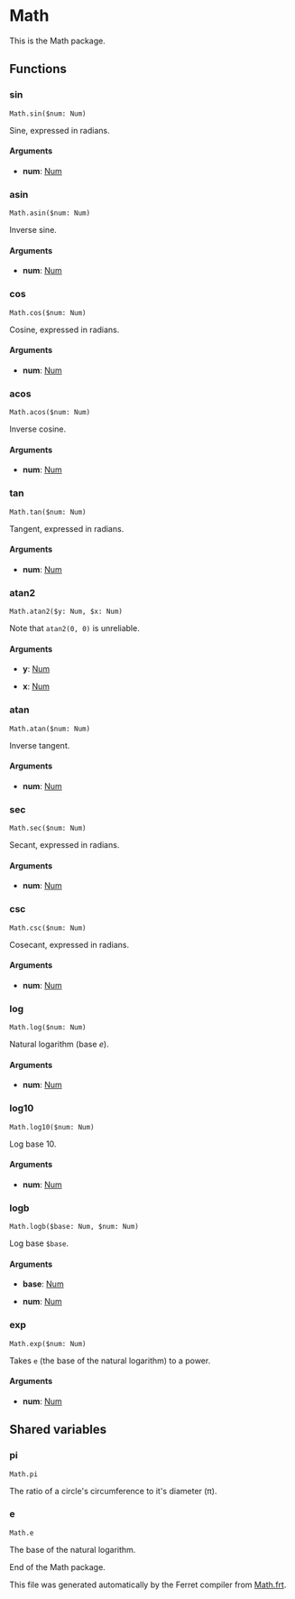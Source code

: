 # Math

This is the Math package.






## Functions

### sin

```
Math.sin($num: Num)
```

Sine, expressed in radians.


#### Arguments

* __num__: [Num](/std/doc/Number.md)  



### asin

```
Math.asin($num: Num)
```

Inverse sine.


#### Arguments

* __num__: [Num](/std/doc/Number.md)  



### cos

```
Math.cos($num: Num)
```

Cosine, expressed in radians.


#### Arguments

* __num__: [Num](/std/doc/Number.md)  



### acos

```
Math.acos($num: Num)
```

Inverse cosine.


#### Arguments

* __num__: [Num](/std/doc/Number.md)  



### tan

```
Math.tan($num: Num)
```

Tangent, expressed in radians.


#### Arguments

* __num__: [Num](/std/doc/Number.md)  



### atan2

```
Math.atan2($y: Num, $x: Num)
```

Note that `atan2(0, 0)` is unreliable.


#### Arguments

* __y__: [Num](/std/doc/Number.md)  

* __x__: [Num](/std/doc/Number.md)  



### atan

```
Math.atan($num: Num)
```

Inverse tangent.


#### Arguments

* __num__: [Num](/std/doc/Number.md)  



### sec

```
Math.sec($num: Num)
```

Secant, expressed in radians.


#### Arguments

* __num__: [Num](/std/doc/Number.md)  



### csc

```
Math.csc($num: Num)
```

Cosecant, expressed in radians.


#### Arguments

* __num__: [Num](/std/doc/Number.md)  



### log

```
Math.log($num: Num)
```

Natural logarithm (base *e*).


#### Arguments

* __num__: [Num](/std/doc/Number.md)  



### log10

```
Math.log10($num: Num)
```

Log base 10.


#### Arguments

* __num__: [Num](/std/doc/Number.md)  



### logb

```
Math.logb($base: Num, $num: Num)
```

Log base `$base`.


#### Arguments

* __base__: [Num](/std/doc/Number.md)  

* __num__: [Num](/std/doc/Number.md)  



### exp

```
Math.exp($num: Num)
```

Takes `e` (the base of the natural logarithm) to a power.


#### Arguments

* __num__: [Num](/std/doc/Number.md)  

## Shared variables

### pi

```
Math.pi
```

The ratio of a circle's circumference to it's diameter (π).

### e

```
Math.e
```

The base of the natural logarithm.


End of the Math package.

This file was generated automatically by the Ferret compiler from
[Math.frt](../Math.frt).